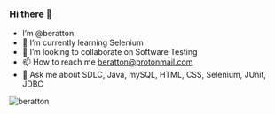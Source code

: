 ### Hi there 👋
-  I’m @beratton
- 🌱 I’m currently learning Selenium
- 💞️ I’m looking to collaborate on Software Testing
- 📫 How to reach me beratton@protonmail.com
- 💬 Ask me about SDLC, Java, mySQL, HTML, CSS, Selenium, JUnit, JDBC
<!---
beratton/beratton is a ✨ special ✨ repository because its `README.md` (this file) appears on your GitHub profile.
You can click the Preview link to take a look at your changes.
--->  

<p align="left"> <img src="https://komarev.com/ghpvc/?username=beratton&label=Profile%20views&color=0e75b6&style=flat" alt="beratton" /> </p>

<!--
**beratton/beratton** is a ✨ _special_ ✨ repository because its `README.md` (this file) appears on your GitHub profile.



